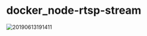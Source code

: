 # docker_node-rtsp-stream

![20190613191411](G:\User\git\docker\docker_node-rtsp-stream\20190613191411.png)